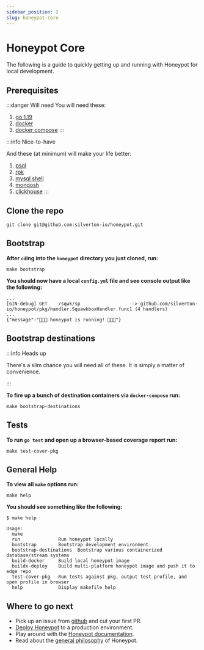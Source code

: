 ```yaml
---
sidebar_position: 2
slug: honeypot-core
---
```


# Honeypot Core

The following is a guide to quickly getting up and running with Honeypot for local development.

## Prerequisites

:::danger Will need
You will need these:

1. [go 1.19](https://go.dev/blog/go1.19)
2. [docker](https://docs.docker.com/get-docker/)
3. [docker compose](https://docs.docker.com/compose/)
:::


:::info Nice-to-have

And these (at minimum) will make your life better:

1. [psql](https://www.postgresql.org/docs/current/app-psql.html)
2. [rpk](https://docs.redpanda.com/docs/quickstart/)
3. [mysql shell](https://dev.mysql.com/doc/mysql-shell/8.0/en/mysql-shell-install.html)
4. [mongosh](https://www.mongodb.com/docs/mongodb-shell/)
5. [clickhouse](https://clickhouse.com/docs/en/getting-started/install)
:::



## Clone the repo

    git clone git@github.com:silverton-io/honeypot.git


## Bootstrap


**After `cd`ing into the `honeypot` directory you just cloned, run:**

    make bootstrap

**You should now have a local `config.yml` file and see console output like the following:**

```
...
[GIN-debug] GET    /sqwk/sp                  --> github.com/silverton-io/honeypot/pkg/handler.SquawkboxHandler.func1 (4 handlers)
...
{"message":"🍯🍯🍯 honeypot is running! 🍯🍯🍯"}
```


## Bootstrap destinations

:::info Heads up

There's a slim chance you will need all of these. It is simply a matter of convenience.

:::


**To fire up a bunch of destination containers via `docker-compose` run:**

    make bootstrap-destinations


## Tests

**To run `go test` and open up a browser-based coverage report run:**

    make test-cover-pkg


## General Help

**To view all `make` options run:**

    make help

**You should see something like the following:**

```
$ make help

Usage:
  make
  run              Run honeypot locally
  bootstrap        Bootstrap development environment
  bootstrap-destinations  Bootstrap various containerized database/stream systems
  build-docker     Build local honeypot image
  buildx-deploy    Build multi-platform honeypot image and push it to edge repo
  test-cover-pkg   Run tests against pkg, output test profile, and open profile in browser
  help             Display makefile help
```

## Where to go next

- Pick up an issue from [github](https://github.com/silverton-io/honeypot/issues) and cut your first PR.
- [Deploy Honeypot](/production-deployment/gcp) to a production environment.
- Play around with the [Honeypot documentation](/developing/documentation-site).
- Read about the [general philosophy](/introduction/philosophy) of Honeypot.
